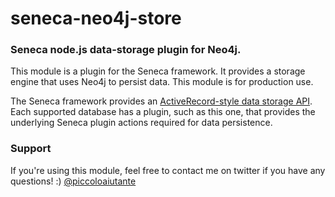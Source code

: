 # seneca-neo4j-store

### Seneca node.js data-storage plugin for Neo4j.

This module is a plugin for the Seneca framework. It provides a
storage engine that uses Neo4j to persist data. This module is for production use.

The Seneca framework provides an 
[ActiveRecord-style data storage API](http://senecajs.org/data-entities.html). 
Each supported database has a plugin, such as this one, that
provides the underlying Seneca plugin actions required for data
persistence.


### Support

If you're using this module, feel free to contact me on twitter if you
have any questions! :) [@piccoloaiutante](http://twitter.com/piccoloaiutante)


